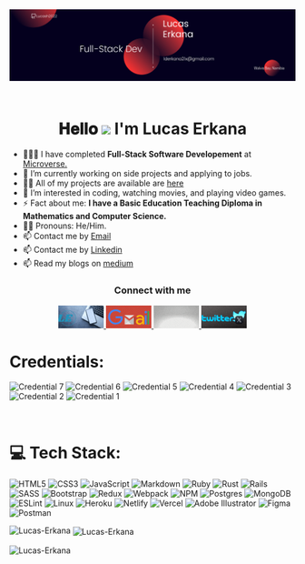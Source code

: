 <div >
  <img align="center" src="./lucasME.png" alt="Software Developer">
  
</div>



<br>
<h1 align='center' style = 'margin-top:50px'>𝐇𝐞𝐥𝐥𝐨 <img src="https://raw.githubusercontent.com/iampavangandhi/iampavangandhi/master/gifs/Hi.gif" width="30px"> I'm Lucas Erkana</h1>


- 👨🏻‍💻 I have completed **Full-Stack Software Developement** at [Microverse.](https://www.microverse.org/?grsf=prantosh-ck1wny)
- 🌱 I’m currently working on side projects and applying to jobs.
- 👨‍💻 All of my projects are available are [here](https://github.com/Lucas-Erkana?tab=repositories)
- 👀 I’m interested in coding, watching movies, and playing video games.
- ⚡ Fact about me: **I have a Basic Education Teaching Diploma in Mathematics and Computer Science.**
- 🧔🏻 Pronouns: He/Him.
- 📫 Contact me by [Email](lederkana21x@gmail.com)
- 📫 Contact me by [Linkedin](https://www.linkedin.com/in/lucas-erkana/)
- 📫 Read my blogs on [medium](https://medium.com/@lderkana21x)


  
<h3 align="center">Connect with me</h3>
<div align="center" style="margin-top:10px">
<div>
    <a  href="https://lucaserkana.vercel.app/" target="_blank">
 <img src='./4.gif' alt="portfolio">
  </a>
  <a href="mailto:lderkana21x@gmail.com">
    <img src='./2.gif' alt="gmail">

  </a>
  
  <a href="https://www.linkedin.com/in/lucas-erkana/" target="_blank">
 <img src='./3.gif' alt="linkedin">
  </a>

  <a  href="https://twitter.com/Lucas_David_22" target="_blank">
 <img src="./1.gif" alt="twitter">
  </a>
</div>
</div>

  




# Credentials:
<p align="left">
    <img src="https://api.accredible.com/v1/frontend/credential_website_embed_image/badge/75355995" alt="Credential 7" width="150"/>
     <img src="https://api.accredible.com/v1/frontend/credential_website_embed_image/badge/74008916" alt="Credential 6" width="150"/>
  <img src="https://api.accredible.com/v1/frontend/credential_website_embed_image/badge/72809591" alt="Credential 5" width="150"/>
  <img src="https://api.accredible.com/v1/frontend/credential_website_embed_image/badge/70557231" alt="Credential 4" width="150"/>
      <img src="https://api.accredible.com/v1/frontend/credential_website_embed_image/badge/67898482" alt="Credential 3" width="150"/>
  <img src="https://api.accredible.com/v1/frontend/credential_website_embed_image/badge/65926210" alt="Credential 2" width="150"/>
    <img src="https://api.accredible.com/v1/frontend/credential_website_embed_image/badge/59015476" alt="Credential 1" width="150"/>
</p>
<br/>

# 💻 Tech Stack:
![HTML5](https://img.shields.io/badge/html5-%23E34F26.svg?style=for-the-badge&logo=html5&logoColor=white) ![CSS3](https://img.shields.io/badge/css3-%231572B6.svg?style=for-the-badge&logo=css3&logoColor=white) ![JavaScript](https://img.shields.io/badge/javascript-%23323330.svg?style=for-the-badge&logo=javascript&logoColor=%23F7DF1E) ![Markdown](https://img.shields.io/badge/markdown-%23000000.svg?style=for-the-badge&logo=markdown&logoColor=white) ![Ruby](https://img.shields.io/badge/ruby-%23CC342D.svg?style=for-the-badge&logo=ruby&logoColor=white) ![Rust](https://img.shields.io/badge/rust-%23000000.svg?style=for-the-badge&logo=rust&logoColor=white) ![Rails](https://img.shields.io/badge/rails-%23CC0000.svg?style=for-the-badge&logo=ruby-on-rails&logoColor=white) ![SASS](https://img.shields.io/badge/SASS-hotpink.svg?style=for-the-badge&logo=SASS&logoColor=white) ![Bootstrap](https://img.shields.io/badge/bootstrap-%23563D7C.svg?style=for-the-badge&logo=bootstrap&logoColor=white) ![Redux](https://img.shields.io/badge/redux-%23593d88.svg?style=for-the-badge&logo=redux&logoColor=white) ![Webpack](https://img.shields.io/badge/webpack-%238DD6F9.svg?style=for-the-badge&logo=webpack&logoColor=black) ![NPM](https://img.shields.io/badge/NPM-%23000000.svg?style=for-the-badge&logo=npm&logoColor=white) ![Postgres](https://img.shields.io/badge/postgres-%23316192.svg?style=for-the-badge&logo=postgresql&logoColor=white) ![MongoDB](https://img.shields.io/badge/MongoDB-%234ea94b.svg?style=for-the-badge&logo=mongodb&logoColor=white) ![ESLint](https://img.shields.io/badge/ESLint-4B3263?style=for-the-badge&logo=eslint&logoColor=white) ![Linux](https://img.shields.io/badge/Linux-FCC624?style=for-the-badge&logo=linux&logoColor=black) ![Heroku](https://img.shields.io/badge/heroku-%23430098.svg?style=for-the-badge&logo=heroku&logoColor=white) ![Netlify](https://img.shields.io/badge/netlify-%23000000.svg?style=for-the-badge&logo=netlify&logoColor=#00C7B7) ![Vercel](https://img.shields.io/badge/vercel-%23000000.svg?style=for-the-badge&logo=vercel&logoColor=white) ![Adobe Illustrator](https://img.shields.io/badge/adobeillustrator-%23FF9A00.svg?style=for-the-badge&logo=adobeillustrator&logoColor=white) ![Figma](https://img.shields.io/badge/figma-%23F24E1E.svg?style=for-the-badge&logo=figma&logoColor=white) ![Postman](https://img.shields.io/badge/Postman-FF6C37?style=for-the-badge&logo=postman&logoColor=white)





<p><img align="left" src="https://github-readme-stats.vercel.app/api/top-langs?username=Lucas-Erkana&show_icons=true&locale=en&layout=compact" alt="Lucas-Erkana" /></p>

<p>&nbsp;<img align="center" src="https://github-readme-stats.vercel.app/api?username=Lucas-Erkana&show_icons=true&locale=en" alt="Lucas-Erkana" /></p>

<p><img align="center" src="https://github-readme-streak-stats.herokuapp.com/?user=Lucas-Erkana&" alt="Lucas-Erkana" /></p>

